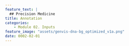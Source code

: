 ```yaml
---
feature_text: |
  ## Precision Medicine
title: Annotation
categories:
    - Module 02. Inputs
feature_image: "assets/genvis-dna-bg_optimized_v1a.png"
date: 0002-02-01
---
```


